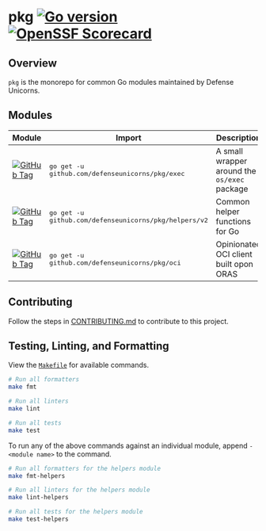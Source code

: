 # pkg [![Go version](https://img.shields.io/github/go-mod/go-version/defenseunicorns/pkg?filename=helpers/go.mod)](https://go.dev/) [![OpenSSF Scorecard](https://api.securityscorecards.dev/projects/github.com/defenseunicorns/pkg/badge)](https://securityscorecards.dev/viewer/?uri=github.com/defenseunicorns/pkg)

## Overview

`pkg` is the monorepo for common Go modules maintained by Defense Unicorns.

## Modules

| Module | Import | Description |
| --- | --- | --- |
| [![GitHub Tag](https://img.shields.io/github/v/tag/defenseunicorns/pkg?sort=date&filter=exec%2F*&label)](https://pkg.go.dev/github.com/defenseunicorns/pkg/oci) | <pre lang="bash">go get -u github.com/defenseunicorns/pkg/exec</pre> | A small wrapper around the `os/exec` package |
| [![GitHub Tag](https://img.shields.io/github/v/tag/defenseunicorns/pkg?sort=date&filter=helpers%2F*&label)](https://pkg.go.dev/github.com/defenseunicorns/pkg/helpers) | <pre lang="bash">go get -u github.com/defenseunicorns/pkg/helpers/v2</pre> | Common helper functions for Go |
| [![GitHub Tag](https://img.shields.io/github/v/tag/defenseunicorns/pkg?sort=date&filter=oci%2F*&label)](https://pkg.go.dev/github.com/defenseunicorns/pkg/oci) | <pre lang="bash">go get -u github.com/defenseunicorns/pkg/oci</pre> | Opinionated OCI client built opon ORAS |

## Contributing

Follow the steps in [CONTRIBUTING.md](./.github/CONTRIBUTING.md) to contribute to this project.

## Testing, Linting, and Formatting

View the [`Makefile`](Makefile) for available commands.

```bash
# Run all formatters
make fmt

# Run all linters
make lint

# Run all tests
make test
```

To run any of the above commands against an individual module, append `-<module name>` to the command.

```bash
# Run all formatters for the helpers module
make fmt-helpers

# Run all linters for the helpers module
make lint-helpers

# Run all tests for the helpers module
make test-helpers
```
